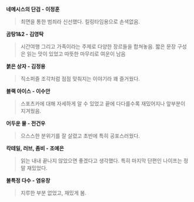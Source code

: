 **네메시스의 단검 - 이정훈**
> 최면을 통한 범죄라 신선했다. 킬링타임용으로 손색없음.

**곰탕1&2 - 김영탁**
> 시간여행 그리고 가족이라는 주제로 다양한 장르들을 합쳐놓음. 짧은 문장 구성은 읽는 맛이 있었고 따뜻한 마무리로 여운이 남음

**붉은 상자 - 김정용**
> 직소퍼즐 조각처럼 점점 맞춰지는 이야기라 꽤 즐거웠다.

**블랙 아이스 - 이수안**
> 스포츠카에 대해 자세하게 알 수 있었고 끝에 다다를수록 재밌어지나 앞부분이 지겨웠음.

**어두운 물 - 전건우**
> 으스스한 분위기를 잘 살렸고 초반에 특히 공포스러웠다.

**칵테일, 러브, 좀비 - 조예은**
> 읽는 내내 끝나지 않았으면 좋겠다고 생각했다. 특히 마지막 단편인 나이프는 정말 재밌었다.

**불특정 다수 - 염유창**
> 지루한 부분 없었고, 재밌게 봄.
